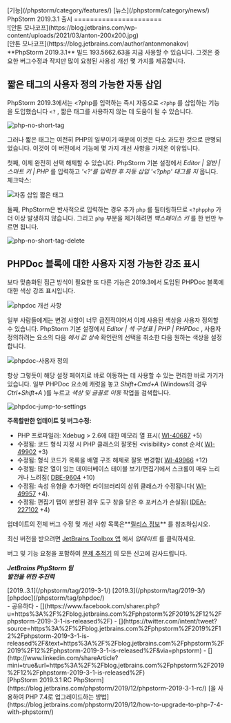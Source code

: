 <div class="content">[기능](/phpstorm/category/features/) [뉴스](/phpstorm/category/news/) PhpStorm 2019.3.1 출시 
======================

<div class="post-info">![안톤 모나코프](https://blog.jetbrains.com/wp-content/uploads/2021/03/anton-200x200.jpg)<div class="post-info__text"> [안톤 모나코프](https://blog.jetbrains.com/author/antonmonakov) <time class="publish-date" data-day="19" data-month="12" data-year="2019" datetime="2019-12-19"></time></div></div> **PhpStorm 2019.3.1** 빌드 193.5662.63을 지금 사용할 수 있습니다. 그것은 중요한 버그수정과 작지만 많이 요청된 사용성 개선 몇 가지를 제공합니다.

 짧은 태그의 사용자 정의 가능한 자동 삽입
------------------------

 PhpStorm 2019.3에서는 &lt;?php를 입력하는 즉시 자동으로 `<?php` 를 삽입하는 기능을 도입했습니다 `<?` , 짧은 태그를 사용하지 않는 데 도움이 될 수 있습니다.

![php-no-short-tag](https://blog.jetbrains.com/wp-content/uploads/2019/12/phpstorm-php-no-short-tag.png)

 그러나 짧은 태그는 여전히 PHP의 일부이기 때문에 이것은 다소 과도한 것으로 판명되었습니다. 이것이 이 버전에서 기능에 몇 가지 개선 사항을 가져온 이유입니다.

 첫째, 이제 완전히 선택 해제할 수 있습니다. PhpStorm 기본 설정에서 *Editor | 일반 | 스마트 키 | PHP* 를 입력하고 *'&lt;?'를 입력한 후 자동 삽입 '&lt;?php' 태그를 지* 웁니다. 체크박스:

![자동 삽입 짧은 태그](https://blog.jetbrains.com/wp-content/uploads/2019/12/phpstorm-auto-insert-short-tag.png)

 둘째, PhpStorm은 반사적으로 입력하는 경우 추가 `php` 를 필터링하므로 `<?phpphp` 가 더 이상 발생하지 않습니다. 그리고 `php` 부분을 제거하려면 *백스페이스 키* 를 한 번만 누르면 됩니다.

![php-no-short-tag-delete](https://blog.jetbrains.com/wp-content/uploads/2019/12/phpstorm-php-no-short-tag-delete.png)

 PHPDoc 블록에 대한 사용자 지정 가능한 강조 표시
-------------------------------

 보다 맞춤화된 접근 방식이 필요한 또 다른 기능은 2019.3에서 도입된 PHPDoc 블록에 대한 색상 강조 표시입니다.

![phpdoc 개선 사항](https://blog.jetbrains.com/wp-content/uploads/2019/12/phpstorm-phpdoc-improvements.png)

 일부 사람들에게는 변경 사항이 너무 급진적이어서 이제 사용된 색상을 사용자 정의할 수 있습니다. PhpStorm 기본 설정에서 *Editor | 색 구성표 | PHP | PHPDoc* , 사용자 정의하려는 요소의 다음 *에서 값 상속* 확인란의 선택을 취소한 다음 원하는 색상을 설정합니다.

![phpdoc-사용자 정의](https://blog.jetbrains.com/wp-content/uploads/2019/12/phpstorm-phpdoc-customize.png)

 항상 그렇듯이 해당 설정 페이지로 바로 이동하는 데 사용할 수 있는 편리한 바로 가기가 있습니다. 일부 PHPDoc 요소에 캐럿을 놓고 *Shift+Cmd+A* (Windows의 경우 *Ctrl+Shift+A* )를 누르고 *색상 및 글꼴로 이동* 작업을 검색합니다.

![phpdoc-jump-to-settings](https://blog.jetbrains.com/wp-content/uploads/2019/12/phpstorm-phpdoc-jump-to-settings.png)

 **주목할만한 업데이트 및 버그수정:**

- PHP 프로파일러: Xdebug &gt; 2.6에 대한 메모리 열 표시( [WI-40687](https://youtrack.jetbrains.com/issue/WI-40687) +5)
- 수정됨: 코드 형식 지정 시 PHP 클래스의 잘못된 &lt;visibility&gt; const 순서( [WI-49902](https://youtrack.jetbrains.com/issue/WI-49902) +3)
- 수정됨: 형식 코드가 목록을 배열 구조 해제로 잘못 변경함( [WI-49966](https://youtrack.jetbrains.com/issue/WI-49966) +12)
- 수정됨: 많은 열이 있는 데이터베이스 테이블 보기/편집기에서 스크롤이 매우 느리거나 느려짐( [DBE-9604](https://youtrack.jetbrains.com/issue/DBE-9604) +10)
- 수정됨: 속성 유형을 추가하면 라이브러리의 상위 클래스가 수정됩니다( [WI-49957](https://youtrack.jetbrains.com/issue/WI-49957) +4).
- 수정됨: 편집기 탭이 분할된 경우 도구 창을 닫은 후 포커스가 손실됨( [IDEA-227102](https://youtrack.jetbrains.com/issue/IDEA-227102) +4)

 업데이트의 전체 버그 수정 및 개선 사항 목록은**[릴리스 정보](https://confluence.jetbrains.com/display/PhpStorm/PhpStorm+2019.3.1+Release+Notes)** 를 참조하십시오.

 최신 버전을 받으려면 [JetBrains Toolbox 앱](https://www.jetbrains.com/toolbox/app/) 에서 *업데이트* 를 클릭하세요.

 버그 및 기능 요청을 포함하여 [문제 추적기](http://youtrack.jetbrains.com/issues/WI) 의 모든 신고에 감사드립니다.

 ***JetBrains PhpStorm 팀***  
 ***발전을 위한 추진력***

<div class="content__row"><div class="tag-list"> [2019..3.1](/phpstorm/tag/2019-3-1/) [2019.3](/phpstorm/tag/2019-3/) [phpdoc](/phpstorm/tag/phpdoc/)</div>- <span>공유하다</span>
- [](https://www.facebook.com/sharer.php?u=https%3A%2F%2Fblog.jetbrains.com%2Fphpstorm%2F2019%2F12%2Fphpstorm-2019-3-1-is-released%2F)
- [](https://twitter.com/intent/tweet?source=https%3A%2F%2Fblog.jetbrains.com%2Fphpstorm%2F2019%2F12%2Fphpstorm-2019-3-1-is-released%2F&text=https%3A%2F%2Fblog.jetbrains.com%2Fphpstorm%2F2019%2F12%2Fphpstorm-2019-3-1-is-released%2F&via=phpstorm)
- [](http://www.linkedin.com/shareArticle?mini=true&url=https%3A%2F%2Fblog.jetbrains.com%2Fphpstorm%2F2019%2F12%2Fphpstorm-2019-3-1-is-released%2F)

</div><div class="content__pagination"> [PhpStorm 2019.3.1 RC PhpStorm](https://blog.jetbrains.com/phpstorm/2019/12/phpstorm-2019-3-1-rc/) [을 사용하여 PHP 7.4로 업그레이드하는 방법](https://blog.jetbrains.com/phpstorm/2019/12/how-to-upgrade-to-php-7-4-with-phpstorm/)</div></div><div class="container comments-container"><div class="content"><div id="remark42"></div></div></div>
